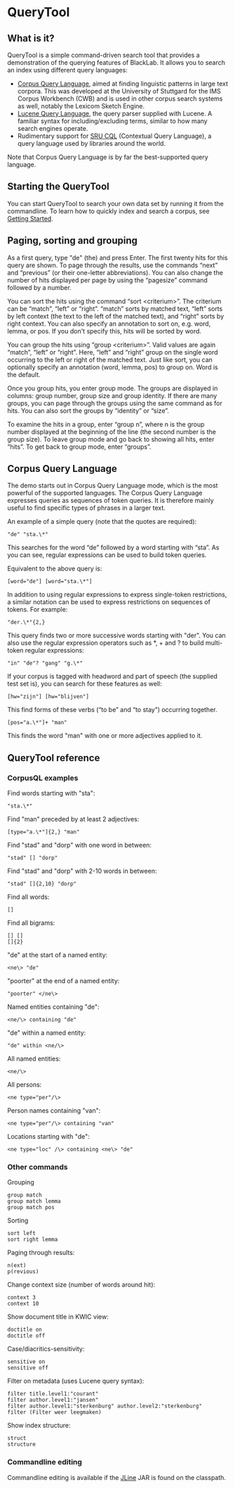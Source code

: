 # QueryTool

## What is it?

QueryTool is a simple command-driven search tool that provides a demonstration of the querying features of BlackLab. It allows you to search an index using different query languages:

- [Corpus Query Language](/guide/corpus-query-language.html), aimed at finding linguistic patterns in large text corpora. This was developed at the University of Stuttgard for the IMS Corpus Workbench (CWB) and is used in other corpus search systems as well, notably the Lexicom Sketch Engine.
- [Lucene Query Language](https://lucene.apache.org/core/8_0_0/queryparser/org/apache/lucene/queryparser/classic/package-summary.html#Overview), the query parser supplied with Lucene. A familiar syntax for including/excluding terms, similar to how many search engines operate.
- Rudimentary support for [SRU CQL](http://zing.z3950.org/cql/intro.html) (Contextual Query Language), a query language used by libraries around the world.

Note that Corpus Query Language is by far the best-supported query language.

## Starting the QueryTool

You can start QueryTool to search your own data set by running it from the commandline. To learn how to quickly index and search a corpus, see [Getting Started](/guide/getting-started.html).

## Paging, sorting and grouping

As a first query, type "de" (the) and press Enter. The first twenty hits for this query are shown. To page through the results, use the commands “next” and “previous” (or their one-letter abbreviations). You can also change the number of hits displayed per page by using the “pagesize” command followed by a number.

You can sort the hits using the command “sort <criterium\>”. The criterium can be “match”, “left” or “right”. “match” sorts by matched text, “left” sorts by left context (the text to the left of the matched text), and “right” sorts by right context. You can also specify an annotation to sort on, e.g. word, lemma, or pos. If you don't specify this, hits will be sorted by word.

You can group the hits using “group <criterium\>”. Valid values are again “match”, “left” or “right”. Here, “left” and “right” group on the single word occurring to the left or right of the matched text. Just like sort, you can optionally specify an annotation (word, lemma, pos) to group on. Word is the default.

Once you group hits, you enter group mode. The groups are displayed in columns: group number, group size and group identity. If there are many groups, you can page through the groups using the same command as for hits. You can also sort the groups by “identity” or “size”.

To examine the hits in a group, enter “group n”, where n is the group number displayed at the beginning of the line (the second number is the group size). To leave group mode and go back to showing all hits, enter “hits”. To get back to group mode, enter “groups”.

## Corpus Query Language

The demo starts out in Corpus Query Language mode, which is the most powerful of the supported languages. The Corpus Query Language expresses queries as sequences of token queries. It is therefore mainly useful to find specific types of phrases in a larger text.

An example of a simple query (note that the quotes are required):

	"de" "sta.\*"

This searches for the word “de” followed by a word starting with “sta”. As you can see, regular expressions can be used to build token queries.

Equivalent to the above query is:

	[word="de"] [word="sta.\*"]

In addition to using regular expressions to express single-token restrictions, a similar notation can be used to express restrictions on sequences of tokens. For example:

	"der.\*"{2,}

This query finds two or more successive words starting with "der". You can also use the regular expression operators such as \*, + and ? to build multi-token regular expressions:

	"in" "de"? "gang" "g.\*"

If your corpus is tagged with headword and part of speech (the supplied test set is), you can search for these features as well:

	[hw="zijn"] [hw="blijven"]

This find forms of these verbs (“to be” and “to stay”) occurring together.

	[pos="a.\*"]+ "man"

This finds the word "man" with one or more adjectives applied to it.

## QueryTool reference

### CorpusQL examples

Find words starting with "sta":

	"sta.\*"

Find "man" preceded by at least 2 adjectives:

	[type="a.\*"]{2,} "man"

Find "stad" and "dorp" with one word in between:

	"stad" [] "dorp"

Find "stad" and "dorp" with 2-10 words in between:

	"stad" []{2,10} "dorp"

Find all words:

	[]

Find all bigrams:

	[] []
	[]{2}

"de" at the start of a named entity:

	<ne\> "de"

"poorter" at the end of a named entity:

	"poorter" </ne\>

Named entities containing "de":

	<ne/\> containing "de"

"de" within a named entity:

	"de" within <ne/\>

All named entities:

	<ne/\>

All persons:

	<ne type="per"/\>

Person names containing "van":

	<ne type="per"/\> containing "van"

Locations starting with "de":

	<ne type="loc" /\> containing <ne\> "de"

### Other commands

Grouping

	group match
	group match lemma
	group match pos

Sorting

	sort left
	sort right lemma

Paging through results:

	n(ext)
	p(revious)

Change context size (number of words around hit):

	context 3
	context 10

Show document title in KWIC view:

	doctitle on
	doctitle off

Case/diacritics-sensitivity:

	sensitive on
	sensitive off

Filter on metadata (uses Lucene query syntax):

	filter title.level1:"courant"
	filter author.level1:"jansen"
	filter author.level1:"sterkenburg" author.level2:"sterkenburg"
	filter (Filter weer leegmaken)

Show index structure:

	struct
	structure

### Commandline editing

Commandline editing is available if the [JLine](http://jline.sourceforge.net/) JAR is found on the classpath.
